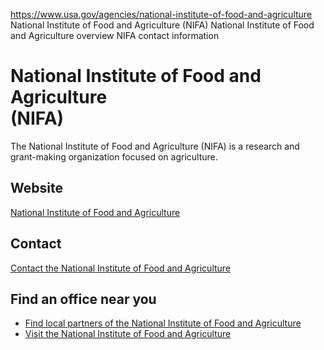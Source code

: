 

https://www.usa.gov/agencies/national-institute-of-food-and-agriculture
National Institute of Food and Agriculture (NIFA)
National Institute of Food and Agriculture overview
NIFA contact information

National Institute of Food and Agriculture  
(NIFA)  
=================================================  

The National Institute of Food and Agriculture (NIFA) is a research and grant-making organization focused on agriculture.

Website  
-------  

[National Institute of Food and Agriculture](http://www.nifa.usda.gov)  

Contact  
-------  

[Contact the National Institute of Food and Agriculture](https://nifa.usda.gov/contact-us)  

Find an office near you  
-----------------------  

* [Find local partners of the National Institute of Food and Agriculture](https://nifa.usda.gov/land-grant-colleges-and-universities-partner-website-directory)  
* [Visit the National Institute of Food and Agriculture](https://nifa.usda.gov/visit-nifa)

